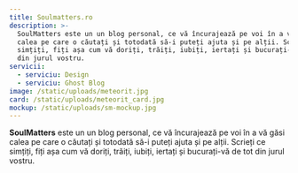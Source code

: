 ```yaml
---
title: Soulmatters.ro
description: >-
  SoulMatters este un un blog personal, ce vă încurajează pe voi în a vă găsi
  calea pe care o căutați și totodată să-i puteți ajuta și pe alții. Scrieți ce
  simțiți, fiți așa cum vă doriți, trăiți, iubiți, iertați și bucurați-vă de tot
  din jurul vostru.
servicii:
  - serviciu: Design
  - serviciu: Ghost Blog
image: /static/uploads/meteorit.jpg
card: /static/uploads/meteorit_card.jpg
mockup: /static/uploads/sm-mockup.jpg
---
```

**SoulMatters** este un un blog personal, ce vă încurajează pe voi în a vă găsi calea pe care o căutați și totodată să-i puteți ajuta și pe alții. Scrieți ce simțiți, fiți așa cum vă doriți, trăiți, iubiți, iertați și bucurați-vă de tot din jurul vostru.
